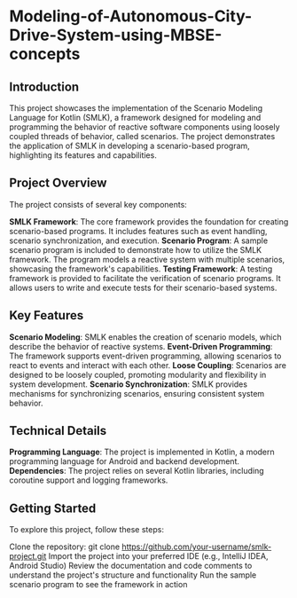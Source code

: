 # Modeling-of-Autonomous-City-Drive-System-using-MBSE-concepts
## Introduction
This project showcases the implementation of the Scenario Modeling Language for Kotlin (SMLK), a framework designed for modeling and programming the behavior of reactive software components using loosely coupled threads of behavior, called scenarios. The project demonstrates the application of SMLK in developing a scenario-based program, highlighting its features and capabilities.

## Project Overview
The project consists of several key components:

**SMLK Framework**: The core framework provides the foundation for creating scenario-based programs. It includes features such as event handling, scenario synchronization, and execution.
**Scenario Program**: A sample scenario program is included to demonstrate how to utilize the SMLK framework. The program models a reactive system with multiple scenarios, showcasing the framework's capabilities.
**Testing Framework**: A testing framework is provided to facilitate the verification of scenario programs. It allows users to write and execute tests for their scenario-based systems.

## Key Features
**Scenario Modeling**: SMLK enables the creation of scenario models, which describe the behavior of reactive systems.
**Event-Driven Programming**: The framework supports event-driven programming, allowing scenarios to react to events and interact with each other.
**Loose Coupling**: Scenarios are designed to be loosely coupled, promoting modularity and flexibility in system development.
**Scenario Synchronization**: SMLK provides mechanisms for synchronizing scenarios, ensuring consistent system behavior.

## Technical Details
**Programming Language**: The project is implemented in Kotlin, a modern programming language for Android and backend development.
**Dependencies**: The project relies on several Kotlin libraries, including coroutine support and logging frameworks.

## Getting Started
To explore this project, follow these steps:

Clone the repository: git clone https://github.com/your-username/smlk-project.git
Import the project into your preferred IDE (e.g., IntelliJ IDEA, Android Studio)
Review the documentation and code comments to understand the project's structure and functionality
Run the sample scenario program to see the framework in action
